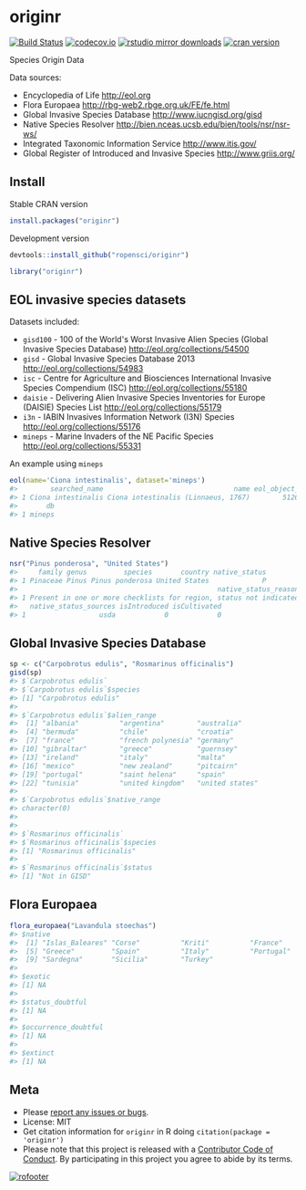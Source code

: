 originr
========



[![Build Status](https://travis-ci.org/ropensci/originr.svg?branch=master)](https://travis-ci.org/ropensci/originr)
[![codecov.io](https://codecov.io/github/ropensci/originr/coverage.svg?branch=master)](https://codecov.io/github/ropensci/originr?branch=master)
[![rstudio mirror downloads](http://cranlogs.r-pkg.org/badges/originr)](https://github.com/metacran/cranlogs.app)
[![cran version](http://www.r-pkg.org/badges/version/originr)](https://cran.r-project.org/package=originr)

Species Origin Data

Data sources:

* Encyclopedia of Life <http://eol.org>
* Flora Europaea <http://rbg-web2.rbge.org.uk/FE/fe.html>
* Global Invasive Species Database <http://www.iucngisd.org/gisd>
* Native Species Resolver <http://bien.nceas.ucsb.edu/bien/tools/nsr/nsr-ws/>
* Integrated Taxonomic Information Service <http://www.itis.gov/>
* Global Register of Introduced and Invasive Species <http://www.griis.org/>

## Install

Stable CRAN version


```r
install.packages("originr")
```

Development version


```r
devtools::install_github("ropensci/originr")
```


```r
library("originr")
```

## EOL invasive species datasets

Datasets included:

* `gisd100` - 100 of the World's Worst Invasive Alien Species
(Global Invasive Species Database) <http://eol.org/collections/54500>
* `gisd` - Global Invasive Species Database 2013 <http://eol.org/collections/54983>
* `isc` - Centre for Agriculture and Biosciences International Invasive Species
Compendium (ISC) <http://eol.org/collections/55180>
* `daisie` - Delivering Alien Invasive Species Inventories for Europe (DAISIE) Species
List <http://eol.org/collections/55179>
* `i3n` - IABIN Invasives Information Network (I3N) Species
http://eol.org/collections/55176
* `mineps` - Marine Invaders of the NE Pacific Species <http://eol.org/collections/55331>

An example using `mineps`


```r
eol(name='Ciona intestinalis', dataset='mineps')
#>        searched_name                                name eol_object_id
#> 1 Ciona intestinalis Ciona intestinalis (Linnaeus, 1767)        512629
#>       db
#> 1 mineps
```

## Native Species Resolver


```r
nsr("Pinus ponderosa", "United States")
#>     family genus         species       country native_status
#> 1 Pinaceae Pinus Pinus ponderosa United States             P
#>                                                 native_status_reason
#> 1 Present in one or more checklists for region, status not indicated
#>   native_status_sources isIntroduced isCultivated
#> 1                  usda            0            0
```

## Global Invasive Species Database


```r
sp <- c("Carpobrotus edulis", "Rosmarinus officinalis")
gisd(sp)
#> $`Carpobrotus edulis`
#> $`Carpobrotus edulis`$species
#> [1] "Carpobrotus edulis"
#> 
#> $`Carpobrotus edulis`$alien_range
#>  [1] "albania"          "argentina"        "australia"       
#>  [4] "bermuda"          "chile"            "croatia"         
#>  [7] "france"           "french polynesia" "germany"         
#> [10] "gibraltar"        "greece"           "guernsey"        
#> [13] "ireland"          "italy"            "malta"           
#> [16] "mexico"           "new zealand"      "pitcairn"        
#> [19] "portugal"         "saint helena"     "spain"           
#> [22] "tunisia"          "united kingdom"   "united states"   
#> 
#> $`Carpobrotus edulis`$native_range
#> character(0)
#> 
#> 
#> $`Rosmarinus officinalis`
#> $`Rosmarinus officinalis`$species
#> [1] "Rosmarinus officinalis"
#> 
#> $`Rosmarinus officinalis`$status
#> [1] "Not in GISD"
```

## Flora Europaea


```r
flora_europaea("Lavandula stoechas")
#> $native
#>  [1] "Islas_Baleares" "Corse"          "Kriti"          "France"        
#>  [5] "Greece"         "Spain"          "Italy"          "Portugal"      
#>  [9] "Sardegna"       "Sicilia"        "Turkey"        
#> 
#> $exotic
#> [1] NA
#> 
#> $status_doubtful
#> [1] NA
#> 
#> $occurrence_doubtful
#> [1] NA
#> 
#> $extinct
#> [1] NA
```

## Meta

* Please [report any issues or bugs](https://github.com/ropensci/originr/issues).
* License: MIT
* Get citation information for `originr` in R doing `citation(package = 'originr')`
* Please note that this project is released with a [Contributor Code of Conduct](CODE_OF_CONDUCT.md). By participating in this project you agree to abide by its terms.

[![rofooter](http://ropensci.org/public_images/github_footer.png)](http://ropensci.org)
